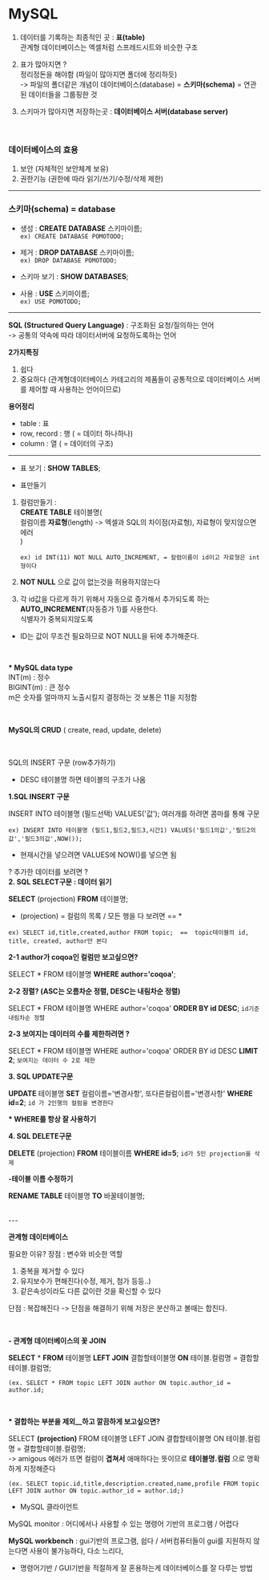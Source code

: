 # MySQL

1. 데이터를 기록하는 최종적인 곳 : __표(table)__  
   관계형 데이터베이스는 엑셀처럼 스프레드시트와 비슷한 구조
2. 표가 많아지면 ?  
   정리정돈을 해야함 (파일이 많아지면 폴더에 정리하듯)  
   -> 파일의 폴더같은 개념이 데이터베이스(database) = __스키마(schema)__ = 연관된 데이터들을 그룹핑한 것  

3. 스키마가 많아지면 저장하는곳 : __데이터베이스 서버(database server)__ 

<br>

### 데이터베이스의 효용

1. 보안 (자체적인 보안체계 보유)
2. 권한기능 (권한에 따라 읽기/쓰기/수정/삭제 제한)

---

### 스키마(schema) = database

- 생성 :  __CREATE DATABASE__ 스키마이름;  
  `ex) CREATE DATABASE POMOTODO;`

- 제거 : __DROP DATABASE__ 스키마이름;  
  `ex) DROP DATABASE POMOTODO;`

- 스키마 보기 : __SHOW DATABASES__;

- 사용 : __USE__ 스키마이름;  
  `ex) USE POMOTODO;`
  
---

__SQL (Structured Query Language)__ : 구조화된 요청/질의하는 언어  
  -> 공통의 약속에 따라 데이터서버에 요청하도록하는 언어

__2가지특징__  
1. 쉽다
2. 중요하다 (관계형데이터베이스 카테고리의 제품들이 공통적으로 데이터베이스 서버를 제어할 때 사용하는 언어이므로)

__용어정리__  
- table : 표
- row, record : 행 ( = 데이터 하나하나)
- column : 열 ( = 데이터의 구조)


---

- 표 보기 : __SHOW TABLES__;

- 표만들기 

1. 컬럼만들기 :  
__CREATE TABLE__ 테이블명(  
    컬럼이름 __자료형__(length)      -> 엑셀과 SQL의 차이점(자료형), 자료형이 맞지않으면 에러   
 )  
 
    `ex) id INT(11) NOT NULL AUTO_INCREMENT, = 칼럼이름이 id이고 자료형은 int형이다`

2. __NOT NULL__ 으로 값이 없는것을 허용하지않는다

3. 각 id값을 다르게 하기 위해서 자동으로 증가해서 추가되도록 하는 __AUTO_INCREMENT__(자동증가 1)를 사용한다.  
   식별자가 중복되지않도록  
  * ID는 값이 무조건 필요하므로  NOT NULL을 뒤에 추가해준다.  

<br>

__* MySQL data type__  
    INT(m) : 정수  
    BIGINT(m) : 큰 정수  
        m은 숫자를 얼마까지 노출시킬지 결정하는 것 보통은 11을 지정함  

<br>

 __MySQL의 CRUD__
 ( create, read, update, delete)

<br>

SQL의 INSERT 구문 (row추가하기)

   * DESC 테이블명 하면 테이블의 구조가 나옴

__1.SQL INSERT 구문__

INSERT INTO 테이블명 (필드선택) VALUES('값');
여러개를 하려면 콤마를 통해 구문

`ex) INSERT INTO 테이블명 (필드1,필드2,필드3,시간1) VALUES('필드1의값','필드2의값','필드3의값',NOW());`

  * 현재시간을 넣으려면 VALUES에 NOW()를 넣으면 됨


? 추가한 데이터를 보려면 ?   
__2. SQL SELECT구문 : 데이터 읽기__

__SELECT__ (projection) __FROM__ 테이블명;

* (projection) = 컬럼의 목록 / 모든 행을 다 보려면  ==  *

`ex) SELECT id,title,created,author FROM topic;  ==  topic테이블의 id, title, created, author만 본다`

__2-1 author가 coqoa인 컬럼만 보고싶으면?__

   SELECT * FROM 테이블명 __WHERE author='coqoa'__;

__2-2 정렬? (ASC는 오름차순 정렬, DESC는 내림차순 정렬)__ 

   SELECT * FROM 테이블명 WHERE author='coqoa' __ORDER BY id DESC__; `id기준 내림차순 정렬`

__2-3 보여지는 데이터의 수를 제한하려면 ?__

   SELECT * FROM 테이블명 WHERE author='coqoa' ORDER BY id DESC __LIMIT 2__; `보여지는 데이터 수 2로 제한`

__3. SQL UPDATE구문__  

   __UPDATE__ 테이블명 __SET__ 컬럼이름='변경사항', 또다른컬럼이름='변경사항' __WHERE id=2__; `id 가 2인행의 컬럼을 변경한다`

   __* WHERE를 항상 잘 사용하기__


__4. SQL DELETE구문__

   __DELETE__ (projection) __FROM__ 테이블이름 __WHERE id=5__; `id가 5인 projection을 삭제`

__-테이블 이름 수정하기__ 

__RENAME TABLE__ 테이블명 __TO__ 바꿀테이블명;

<br>
---

__관계형 데이터베이스__

필요한 이유?
장점 : 변수와 비슷한 역할 
1. 중복을 제거할 수 있다
2. 유지보수가 편해진다(수정, 제거, 첨가 등등..)
3. 같은속성이라도 다른 값이란 것을 확신할 수 있다

단점 : 복잡해진다
-> 단점을 해결하기 위해 저장은 분산하고 볼때는 합친다.

<br>

__- 관계형 데이터베이스의 꽃 JOIN__

__SELECT__ * __FROM__ 테이블명 __LEFT JOIN__ 결합할테이블명 __ON__ 테이블.컬럼명 = 결합할테이블.컬럼명;

`(ex. SELECT * FROM topic LEFT JOIN author ON topic.author_id = author.id;`

<br>

 __* 결합하는 부분을 제외__하고 깔끔하게 보고싶으면?__

SELECT __(projection)__ FROM 테이블명 LEFT JOIN 결합할테이블명 ON 테이블.컬럼명 = 결합할테이블.컬럼명;  
-> amigous 에러가 뜨면 컬럼이 __겹쳐서__ 애매하다는 뜻이므로 __테이블명.컬럼__ 으로 명확하게 지정해준다 

`(ex. SELECT topic.id,title,description.created,name,profile FROM topic LEFT JOIN author ON topic.author_id = author.id;)`


- MySQL 클라이언트

MySQL monitor : 어디에서나 사용할 수 있는 명령어 기반의 프로그램 / 어렵다

__MySQL workbench__ : gui기반의 프로그램, 쉽다 / 서버컴퓨터들이 gui를 지원하지 않는다면 사용이 불가능하다, 다소 느리다,

* 명령어기반 / GUI기반을 적절하게 잘 혼용하는게 데이터베이스를 잘 다루는 방법
